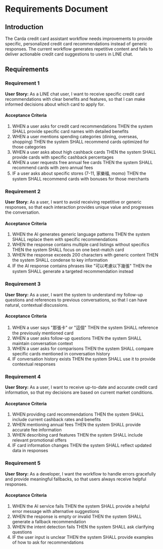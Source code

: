 # Requirements Document

## Introduction

The Carda credit card assistant workflow needs improvements to provide specific, personalized credit card recommendations instead of generic responses. The current workflow generates repetitive content and fails to deliver actionable credit card suggestions to users in LINE chat.

## Requirements

### Requirement 1

**User Story:** As a LINE chat user, I want to receive specific credit card recommendations with clear benefits and features, so that I can make informed decisions about which card to apply for.

#### Acceptance Criteria

1. WHEN a user asks for credit card recommendations THEN the system SHALL provide specific card names with detailed benefits
2. WHEN a user mentions spending categories (dining, overseas, shopping) THEN the system SHALL recommend cards optimized for those categories
3. WHEN a user asks about high cashback cards THEN the system SHALL provide cards with specific cashback percentages
4. WHEN a user requests free annual fee cards THEN the system SHALL recommend cards with zero annual fees
5. IF a user asks about specific stores (7-11, 家樂福, momo) THEN the system SHALL recommend cards with bonuses for those merchants

### Requirement 2

**User Story:** As a user, I want to avoid receiving repetitive or generic responses, so that each interaction provides unique value and progresses the conversation.

#### Acceptance Criteria

1. WHEN the AI generates generic language patterns THEN the system SHALL replace them with specific recommendations
2. WHEN the response contains multiple card listings without specifics THEN the system SHALL focus on one best-match card
3. WHEN the response exceeds 200 characters with generic content THEN the system SHALL condense to key information
4. IF the AI response contains phrases like "可以考慮以下幾張" THEN the system SHALL generate a targeted recommendation instead

### Requirement 3

**User Story:** As a user, I want the system to understand my follow-up questions and references to previous conversations, so that I can have natural, contextual discussions.

#### Acceptance Criteria

1. WHEN a user says "那張卡" or "這個" THEN the system SHALL reference the previously mentioned card
2. WHEN a user asks follow-up questions THEN the system SHALL maintain conversation context
3. WHEN a user asks for comparisons THEN the system SHALL compare specific cards mentioned in conversation history
4. IF conversation history exists THEN the system SHALL use it to provide contextual responses

### Requirement 4

**User Story:** As a user, I want to receive up-to-date and accurate credit card information, so that my decisions are based on current market conditions.

#### Acceptance Criteria

1. WHEN providing card recommendations THEN the system SHALL include current cashback rates and benefits
2. WHEN mentioning annual fees THEN the system SHALL provide accurate fee information
3. WHEN describing card features THEN the system SHALL include relevant promotional offers
4. IF card information changes THEN the system SHALL reflect updated data in responses

### Requirement 5

**User Story:** As a developer, I want the workflow to handle errors gracefully and provide meaningful fallbacks, so that users always receive helpful responses.

#### Acceptance Criteria

1. WHEN the AI service fails THEN the system SHALL provide a helpful error message with alternative suggestions
2. WHEN the response is empty or invalid THEN the system SHALL generate a fallback recommendation
3. WHEN the intent detection fails THEN the system SHALL ask clarifying questions
4. IF the user input is unclear THEN the system SHALL provide examples of how to ask for recommendations